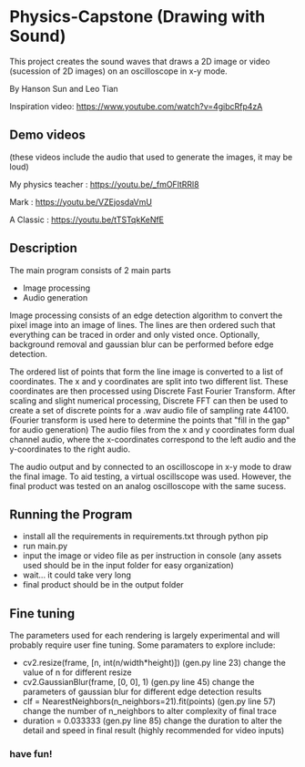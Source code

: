 # Physics-Capstone (Drawing with Sound)

This project creates the sound waves that draws a 2D image or video (sucession of 2D images) on an oscilloscope in x-y mode.

By Hanson Sun and Leo Tian

Inspiration video: https://www.youtube.com/watch?v=4gibcRfp4zA

## Demo videos
(these videos include the audio that used to generate the images, it may be loud)

My physics teacher : https://youtu.be/_fmOFltRRl8 

Mark : https://youtu.be/VZEjosdaVmU 

A Classic : https://youtu.be/tTSTqkKeNfE

## Description

The main program consists of 2 main parts
- Image processing
- Audio generation

Image processing consists of an edge detection algorithm to convert the pixel image into an image of lines. The lines are then ordered such that everything can be traced in order and only visted once. Optionally, background removal and gaussian blur can be performed before edge detection.

The ordered list of points that form the line image is converted to a list of coordinates. The x and y coordinates are split into two different list. These coordinates are then processed using Discrete Fast Fourier Transform. After scaling and slight numerical processing, Discrete FFT can then be used to create a set of discrete points for a .wav audio file of sampling rate 44100. (Fourier transform is used here to determine the points that "fill in the gap" for audio generation) The audio files from the x and y coordinates form dual channel audio, where the x-coordinates correspond to the left audio and the y-coordinates to the right audio. 

The audio output and by connected to an oscilloscope in x-y mode to draw the final image. To aid testing, a virtual oscillscope was used. However, the final product was tested on an analog oscilloscope with the same sucess. 

## Running the Program

- install all the requirements in requirements.txt through python pip
- run main.py
- input the image or video file as per instruction in console (any assets used should be in the input folder for easy organization)
- wait... it could take very long
- final product should be in the output folder

## Fine tuning

The parameters used for each rendering is largely experimental and will probably require user fine tuning. 
Some paramaters to explore include:
- cv2.resize(frame, [n, int(n/width*height)]) (gen.py line 23) change the value of n for different resize
- cv2.GaussianBlur(frame, [0, 0], 1) (gen.py line 45) change the parameters of gaussian blur for different edge detection results
- clf = NearestNeighbors(n_neighbors=21).fit(points) (gen.py line 57) change the number of n_neighbors to alter complexity of final trace
- duration = 0.033333 (gen.py line 85) change the duration to alter the detail and speed in final result (highly recommended for video inputs)

### have fun!


